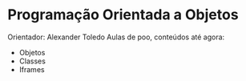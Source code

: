 # Programação Orientada a Objetos
Orientador: Alexander Toledo
Aulas de poo, conteúdos até agora:
* Objetos
* Classes
* Iframes
